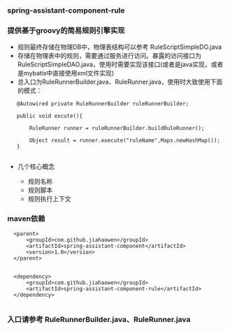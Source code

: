 ### spring-assistant-component-rule

### 提供基于groovy的简易规则引擎实现

   * 规则最终存储在物理DB中，物理表结构可以参考 RuleScriptSimpleDO.java
   * 存储在物理表中的规则，需要通过服务进行访问。暴露的访问接口为RuleScriptSimpleDAO.java，使用时需要实现该接口(或者是java实现，或者是mybatis中直接使用xml文件实现)
   * 总入口为RuleRunnerBuilder.java、RuleRunner.java，使用时大致使用下面的模式：
   
   ```
      @Autowired private RuleRunnerBuilder ruleRunnerBuilder;

      public void excute(){
      
          RuleRunner runner = ruleRunnerBuilder.buildRuleRunner();
          
          Object result = runner.execute("ruleName",Maps.newHashMap());
      }
      
   ```
   
   * 几个核心概念
     
     * 规则名称
     * 规则脚本
     * 规则执行上下文
     
### maven依赖

  ```
    <parent>
        <groupId>com.github.jiahaowen</groupId>
        <artifactId>spring-assistant-component</artifactId>
        <version>1.0</version>
    </parent>
    
    
    <dependency>
        <groupId>com.github.jiahaowen</groupId>
        <artifactId>spring-assistant-component-rule</artifactId>
    </dependency>
    
 ```
 
### 入口请参考 RuleRunnerBuilder.java、RuleRunner.java